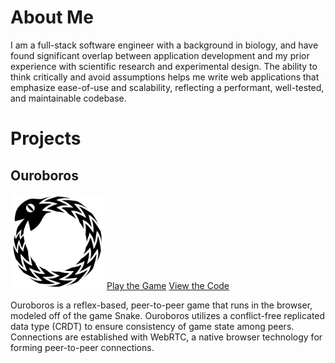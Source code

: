 # About Me
<section class="about">
I am a full-stack software engineer with a background in biology, and have found significant overlap between application development and my prior experience with scientific research and experimental design. The ability to think critically and avoid assumptions helps me write web applications that emphasize ease-of-use and scalability, reflecting a performant, well-tested, and maintainable codebase.
</section>

# Projects
<section class="project">
  <aside>
    <h2>Ouroboros</h2>
    <a href="https://www.ouroboros-game.herokuapp.com"><img src="assets/images/logo.svg" alt="ouroboros logo" width="150px"></a>
    <a class="content-btn" href="https://www.ouroboros-game.herokuapp.com">Play the Game</a>
    <a class="content-btn" href="http://www.github.com/ouroboros-team/ouroboros">View the Code</a>
  </aside>
  <section class="desc">
    <p>Ouroboros is a reflex-based, peer-to-peer game that runs in the browser, modeled off of the game Snake.  Ouroboros     utilizes a conflict-free replicated data type (CRDT) to ensure consistency of game state among peers.  Connections are established with WebRTC, a native browser technology for forming peer-to-peer connections.</p>
  </section>
</section>
                                         


